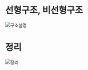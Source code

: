 # 선형구조, 비선형구조

![구조설명](https://cdn.discordapp.com/attachments/1181056701537996810/1191916727177580605/image.png)

# 정리
![정리](https://cdn.discordapp.com/attachments/1181056701537996810/1192029866783154186/image.png?ex=65a79753&is=65952253&hm=6d554e768c68bf7d65ccac6df02c027de8941948ac94d7b81acc9f095e04ac6c&)